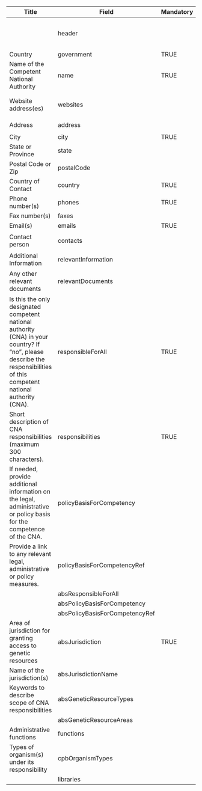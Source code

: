 <table class="schema__table" style="table-layout: fixed; width: 100%;">
  <thead>
    <tr>
      <th>Title</th>
      <th>Field</th>
      <th>Mandatory</th>
      <th>Type</th>
      <th>Example</th>
    </tr>
  </thead>
  <tbody>
    <tr>
      <td></td>
      <td>header</td>
      <td></td>
      <td>Eheader</td>
      <td><code>{ "identifier": "BFE622A8-17A5-6AA6-C534-5E0E5357279F", "schema": "authority", "languages": ["en"] }</code></td>
    </tr>
    <tr>
      <td>Country</td>
      <td>government</td>
      <td>TRUE</td>
      <td>Eterm</td>
      <td><code>{ "identifier": "af" }</code></td>
    </tr>
    <tr>
      <td>Name of the Competent National Authority</td>
      <td>name</td>
      <td>TRUE</td>
      <td>lstring</td>
      <td><code>{ "en": "your name" }</code></td>
    </tr>
    <tr>
      <td>Website address(es)</td>
      <td>websites</td>
      <td></td>
      <td>Elink[]</td>
      <td><code>[ { "url": "https://www.google.com", "name": "Google", "language": "en" } ]</code></td>
    </tr>
    <tr>
      <td>Address</td>
      <td>address</td>
      <td></td>
      <td>lstring</td>
      <td><code>{ "en": "650 Franklin Blvd" }</code></td>
    </tr>
    <tr>
      <td>City</td>
      <td>city</td>
      <td>TRUE</td>
      <td>lstring</td>
      <td><code>{ "en": "Cambridge" }</code></td>
    </tr>
    <tr>
      <td>State or Province</td>
      <td>state</td>
      <td></td>
      <td>lstring</td>
      <td><code>{ "en": "Ontario" }</code></td>
    </tr>
    <tr>
      <td>Postal Code or Zip</td>
      <td>postalCode</td>
      <td></td>
      <td>lstring</td>
      <td><code>{ "en": "N3h0E2" }</code></td>
    </tr>
    <tr>
      <td>Country of Contact</td>
      <td>country</td>
      <td>TRUE</td>
      <td>Eterm</td>
      <td><code>{ "identifier": "ca" }</code></td>
    </tr>
    <tr>
      <td>Phone number(s)</td>
      <td>phones</td>
      <td>TRUE</td>
      <td>string[]</td>
      <td><code>[ "5487899632" ]</code></td>
    </tr>
    <tr>
      <td>Fax number(s)</td>
      <td>faxes</td>
      <td></td>
      <td>string[]</td>
      <td><code>[ "5487899632" ]</code></td>
    </tr>
    <tr>
      <td>Email(s)</td>
      <td>emails</td>
      <td>TRUE</td>
      <td>string[]</td>
      <td><code>[ "email@cbd.int" ]</code></td>
    </tr>
    <tr>
      <td>Contact person</td>
      <td>contacts</td>
      <td></td>
      <td>Ereference[]</td>
      <td><code>[ { "identifier": "SIMP-A1D0D0A8-65B1-B8D5-FF9F-B7B6B95CDDEB@1" } ]</code></td>
    </tr>
    <tr>
      <td>Additional Information</td>
      <td>relevantInformation</td>
      <td></td>
      <td>lstring</td>
      <td><code>{ "en": "&lt;div&gt;&lt;!--block--&gt;asdfasdf&lt;/div&gt;" }</code></td>
    </tr>
    <tr>
      <td>Any other relevant documents</td>
      <td>relevantDocuments</td>
      <td></td>
      <td>Elink[]</td>
      <td><code>[ { "url": "https://www.google.com", "name": "Google", "language": "en" } ]</code></td>
    </tr>
    <tr>
      <td>Is this the only designated competent national authority (CNA) in your country? If “no”, please describe the responsibilities of this competent national authority (CNA).</td>
      <td>responsibleForAll</td>
      <td>TRUE</td>
      <td>bool</td>
      <td><code>FALSE</code></td>
    </tr>
    <tr>
      <td>Short description of CNA responsibilities (maximum 300 characters).</td>
      <td>responsibilities</td>
      <td>TRUE</td>
      <td>lstring</td>
      <td><code>{ "en": "&lt;div&gt;&lt;!--block--&gt;asdfasdf&lt;/div&gt;" }</code></td>
    </tr>
    <tr>
      <td>If needed, provide additional information on the legal, administrative or policy basis for the competence of the CNA.</td>
      <td>policyBasisForCompetency</td>
      <td></td>
      <td>lstring</td>
      <td><code>{ "en": "&lt;div&gt;&lt;!--block--&gt;asdfasdf&lt;/div&gt;" }</code></td>
    </tr>
    <tr>
      <td>Provide a link to any relevant legal, administrative or policy measures.</td>
      <td>policyBasisForCompetencyRef</td>
      <td></td>
      <td>Ereference[]</td>
      <td><code>[ { "identifier": "A3722021-0CC0-B195-75BE-954F133FF78B@1" } ]</code></td>
    </tr>
    <tr>
      <td></td>
      <td>absResponsibleForAll</td>
      <td></td>
      <td>bool</td>
      <td></td>
    </tr>
    <tr>
      <td></td>
      <td>absPolicyBasisForCompetency</td>
      <td></td>
      <td>lstring</td>
      <td></td>
    </tr>
    <tr>
      <td></td>
      <td>absPolicyBasisForCompetencyRef</td>
      <td></td>
      <td>Ereference[]</td>
      <td></td>
    </tr>
    <tr>
      <td>Area of jurisdiction for granting access to genetic resources</td>
      <td>absJurisdiction</td>
      <td>TRUE</td>
      <td>Eterm[]</td>
      <td><code>[ { "identifier": "7437F880-7B12-4F26-AA91-CED37250DD0A" } ]</code></td>
    </tr>
    <tr>
      <td>Name of the jurisdiction(s)</td>
      <td>absJurisdictionName</td>
      <td></td>
      <td>lstring</td>
      <td></td>
    </tr>
    <tr>
      <td>Keywords to describe scope of CNA responsibilities</td>
      <td>absGeneticResourceTypes</td>
      <td></td>
      <td>Eterm[]</td>
      <td><code>[ { "identifier": "357DBB22-6A6C-4C49-BA1F-037320B09247" } ]</code></td>
    </tr>
    <tr>
      <td></td>
      <td>absGeneticResourceAreas</td>
      <td></td>
      <td>Eterm[]</td>
      <td></td>
    </tr>
    <tr>
      <td>Administrative functions</td>
      <td>functions</td>
      <td></td>
      <td>Eterm[]</td>
      <td></td>
    </tr>
    <tr>
      <td>Types of organism(s) under its responsibility</td>
      <td>cpbOrganismTypes</td>
      <td></td>
      <td>Eterm[]</td>
      <td></td>
    </tr>
    <tr>
      <td></td>
      <td>libraries</td>
      <td></td>
      <td>Eterm[]</td>
      <td></td>
    </tr>
  </tbody>
</table>
